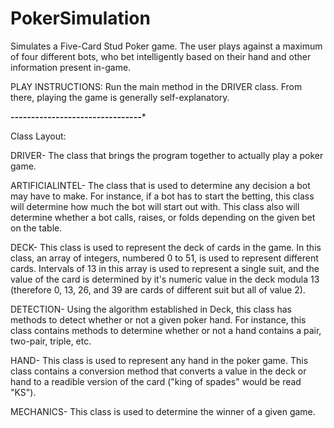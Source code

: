 # PokerSimulation
Simulates a Five-Card Stud Poker game.  The user plays against a maximum of four different bots, who bet intelligently based on their hand and other information present in-game.

PLAY INSTRUCTIONS: Run the main method in the DRIVER class. From there, playing the game is generally self-explanatory.

*********************************************--------------------------------**********************************************

Class Layout:

DRIVER- The class that brings the program together to actually play a poker game.

ARTIFICIALINTEL- The class that is used to determine any decision a bot may have to make.  For instance, if a bot has to start the betting, this class will determine how much the bot will start out with.  This class also will determine whether a bot calls, raises, or folds depending on the given bet on the table.

DECK- This class is used to represent the deck of cards in the game.  In this class, an array of integers, numbered 0 to 51, is used to represent different cards.  Intervals of 13 in this array is used to represent a single suit, and the value of the card is determined by it's numeric value in the deck modula 13 (therefore 0, 13, 26, and 39 are cards of different suit but all of value 2).

DETECTION- Using the algorithm established in Deck, this class has methods to detect whether or not a given poker hand.  For instance, this class contains methods to determine whether or not a hand contains a pair, two-pair, triple, etc.

HAND- This class is used to represent any hand in the poker game.  This class contains a conversion method that converts a value in the deck or hand to a readible version of the card ("king of spades" would be read "KS").

MECHANICS- This class is used to determine the winner of a given game.

